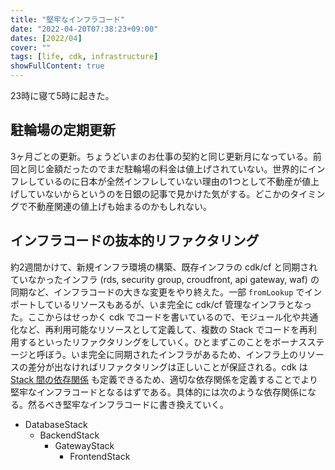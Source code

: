 ```yaml
---
title: "堅牢なインフラコード"
date: "2022-04-20T07:38:23+09:00"
dates: [2022/04]
cover: ""
tags: [life, cdk, infrastructure]
showFullContent: true
---
```


23時に寝て5時に起きた。

## 駐輪場の定期更新

3ヶ月ごとの更新。ちょうどいまのお仕事の契約と同じ更新月になっている。前回と同じ金額だったのでまだ駐輪場の料金は値上げされていない。世界的にインフレしているのに日本が全然インフレしていない理由の1つとして不動産が値上げしていないからというのを日銀の記事で見かけた気がする。どこかのタイミングで不動産関連の値上げも始まるのかもしれない。

## インフラコードの抜本的リファクタリング

約2週間かけて、新規インフラ環境の構築、既存インフラの cdk/cf と同期されていなかったインフラ (rds, security group, croudfront, api gateway, waf) の同期など、インフラコードの大きな変更をやり終えた。一部 `fromLookup` でインポートしているリソースもあるが、いま完全に cdk/cf 管理なインフラとなった。ここからはせっかく cdk でコードを書いているので、モジュール化や共通化など、再利用可能なリソースとして定義して、複数の Stack でコードを再利用するといったリファクタリングをしていく。ひとまずこのことをボーナスステージと呼ぼう。いま完全に同期されたインフラがあるため、インフラ上のリソースの差分が出なければリファクタリングは正しいことが保証される。cdk は [Stack 間の依存関係](https://docs.aws.amazon.com/cdk/api/v2/docs/aws-cdk-lib-readme.html#dependencies) も定義できるため、適切な依存関係を定義することでより堅牢なインフラコードとなるはずである。具体的には次のような依存関係になる。然るべき堅牢なインフラコードに書き換えていく。

* DatabaseStack
  * BackendStack
    * GatewayStack
      * FrontendStack
